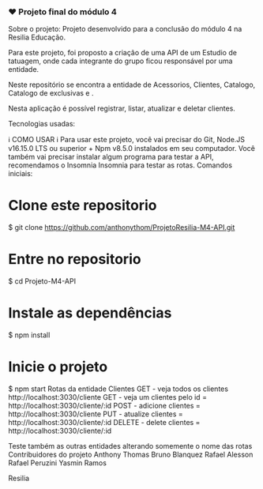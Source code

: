 ### ❤️ Projeto final do módulo 4




Sobre o projeto:
Projeto desenvolvido para a conclusão do módulo 4 na Resilia Educação.

Para este projeto, foi proposto a criação de uma API de um Estudio de tatuagem, onde cada integrante do grupo ficou responsável por uma entidade.

Neste repositório se encontra a entidade de Acessorios, Clientes, Catalogo, Catalogo de exclusivas e .

Nesta aplicação é possível registrar, listar, atualizar e deletar clientes.

Tecnologias usadas:

     

ℹ️ COMO USAR ℹ️
Para usar este projeto, você vai precisar do Git, Node.JS v16.15.0 LTS ou superior + Npm v8.5.0 instalados em seu computador. Você também vai precisar instalar algum programa para testar a API, recomendamos o Insomnia Insomnia para testar as rotas. Comandos iniciais:

# Clone este repositorio
$ git clone https://github.com/anthonythom/ProjetoResilia-M4-API.git

# Entre no repositorio
$ cd Projeto-M4-API

# Instale as dependências
$ npm install

# Inicie o projeto 
$ npm start
Rotas da entidade Clientes
GET - veja todos os clientes http://localhost:3030/cliente
GET - veja um clientes pelo id = http://localhost:3030/cliente/:id
POST - adicione clientes = http://localhost:3030/cliente
PUT - atualize clientes = http://localhost:3030/cliente/:id
DELETE - delete clientes = http://localhost:3030/cliente/:id

Teste também as outras entidades alterando somemente o nome das rotas
Contribuidores do projeto
Anthony Thomas
Bruno Blanquez
Rafael Alesson
Rafael Peruzini
Yasmin Ramos



Resilia
